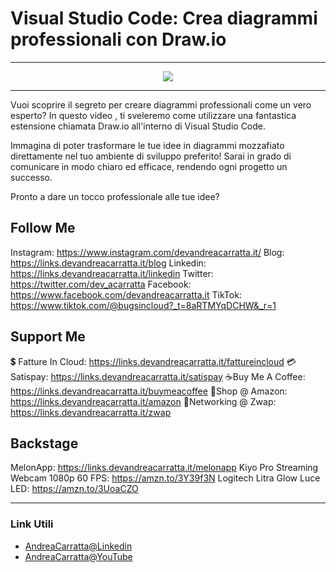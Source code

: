 # Visual Studio Code: Crea diagrammi professionali con Draw.io
 
<hr />
 
<div align="center">

<a href="https://www.youtube.com/v/O-Z6Shn9gKA?version=3" target="_blank" alt="Visual Studio Code: Crea diagrammi professionali con Draw.io">

<img src="https://img.youtube.com/vi/O-Z6Shn9gKA/0.jpg" />

</a>

</div>
 
<hr />
 
Vuoi scoprire il segreto per creare diagrammi professionali come un vero esperto? In questo video , ti sveleremo come utilizzare una fantastica estensione chiamata Draw.io all'interno di Visual Studio Code. 

Immagina di poter trasformare le tue idee in diagrammi mozzafiato direttamente nel tuo ambiente di sviluppo preferito! Sarai in grado di comunicare in modo chiaro ed efficace, rendendo ogni progetto un successo. 

Pronto a dare un tocco professionale alle tue idee? 

## Follow Me

Instagram: https://www.instagram.com/devandreacarratta.it/
Blog: https://links.devandreacarratta.it/blog 
Linkedin: https://links.devandreacarratta.it/linkedin
Twitter: https://twitter.com/dev_acarratta
Facebook: https://www.facebook.com/devandreacarratta.it
TikTok: https://www.tiktok.com/@bugsincloud?_t=8aRTMYqDCHW&_r=1 

## Support Me 


💲 Fatture In Cloud: https://links.devandreacarratta.it/fattureincloud
💳Satispay: https://links.devandreacarratta.it/satispay
☕Buy Me A Coffee: https://links.devandreacarratta.it/buymeacoffee
🛒Shop @ Amazon: https://links.devandreacarratta.it/amazon
🤝Networking @ Zwap: https://links.devandreacarratta.it/zwap


## Backstage
MelonApp: https://links.devandreacarratta.it/melonapp
Kiyo Pro Streaming Webcam 1080p 60 FPS: https://amzn.to/3Y39f3N
Logitech Litra Glow Luce LED: https://amzn.to/3UoaCZO
 
<hr />
 
### Link Utili
- [AndreaCarratta@Linkedin](https://links.devandreacarratta.it/linkedin)
- [AndreaCarratta@YouTube](https://links.devandreacarratta.it/youtube)


